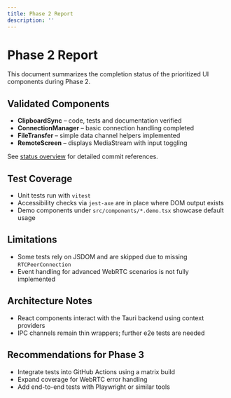 ```yaml
---
title: Phase 2 Report
description: ''
---
```

# Phase 2 Report

This document summarizes the completion status of the prioritized UI components during Phase 2.

## Validated Components

- **ClipboardSync** – code, tests and documentation verified
- **ConnectionManager** – basic connection handling completed
- **FileTransfer** – simple data channel helpers implemented
- **RemoteScreen** – displays MediaStream with input toggling

See [status overview](../components/status.md) for detailed commit references.

## Test Coverage

- Unit tests run with `vitest`
- Accessibility checks via `jest-axe` are in place where DOM output exists
- Demo components under `src/components/*.demo.tsx` showcase default usage

## Limitations

- Some tests rely on JSDOM and are skipped due to missing `RTCPeerConnection`
- Event handling for advanced WebRTC scenarios is not fully implemented

## Architecture Notes

- React components interact with the Tauri backend using context providers
- IPC channels remain thin wrappers; further e2e tests are needed

## Recommendations for Phase 3

- Integrate tests into GitHub Actions using a matrix build
- Expand coverage for WebRTC error handling
- Add end-to-end tests with Playwright or similar tools
